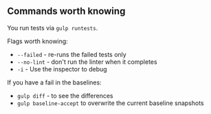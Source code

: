 ## Commands worth knowing

You run tests via `gulp runtests`.

Flags worth knowing:

- `--failed` - re-runs the failed tests only
- `--no-lint` - don't run the linter when it completes
- `-i` - Use the inspector to debug

If you have a fail in the baselines:

- `gulp diff` - to see the differences
- `gulp baseline-accept` to overwrite the current baseline snapshots
